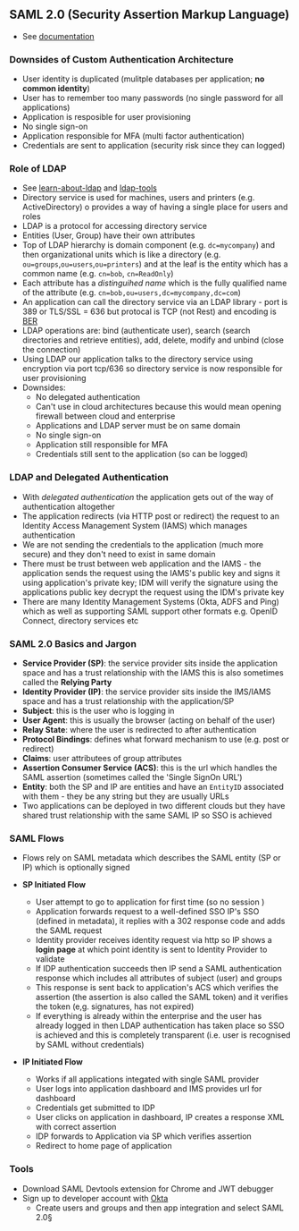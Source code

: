 ## SAML 2.0 (Security Assertion Markup Language)

- See [documentation](https://developer.okta.com/docs/concepts/saml/)

### Downsides of Custom Authentication Architecture

- User identity is duplicated (mulitple databases per application; **no common identity**)
- User has to remember too many passwords (no single password for all applications)
- Application is resposible for user provisioning
- No single sign-on
- Application responsible for MFA (multi factor authentication)
- Credentials are sent to application (security risk since they can logged)

### Role of LDAP
- See [learn-about-ldap](https://ldap.com/learn-about-ldap/) and [ldap-tools](https://ldap.com/ldap-tools/)
- Directory service is used for machines, users and printers (e.g. ActiveDirectory) o provides a way of having a single place for users and roles
- LDAP is a protocol for accessing directory service
- Entities (User, Group) have their own attributes
- Top of LDAP hierarchy is domain component (e.g. `dc=mycompany`) and then organizational units which is like a directory (e.g. `ou=groups`,`ou=users`,`ou=printers`) and at the leaf is the entity which has a common name (e.g. `cn=bob`, `cn=ReadOnly`)
- Each attribute has a *distinguihed name* which is the fully qualified name of the attribute (e.g. `cn=bob,ou=users,dc=mycompany,dc=com`)
- An application can call the directory service via an LDAP library - port is 389 or TLS/SSL = 636 but protocal is TCP (not Rest) and encoding is [BER](https://en.wikipedia.org/wiki/X.690#BER_encoding)
- LDAP operations are: bind (authenticate user), search (search directories and retrieve entities), add, delete, modify and unbind (close the connection)
- Using LDAP our application talks to the directory service using encryption via port tcp/636 so directory service is now responsible for user provisioning
- Downsides: 
  - No delegated authentication
  - Can't use in cloud architectures because this would mean opening firewall between cloud and enterprise
  - Applications and LDAP server must be on same domain
  - No single sign-on
  - Application still responsible for MFA
  - Credentials still sent to the application (so can be logged)

### LDAP and Delegated Authentication
- With *delegated authentication* the application gets out of the way of authentication altogether
- The application redirects (via HTTP post or redirect) the request to an Identity Access Management System (IAMS) which manages authentication
- We are not sending the credentials to the application (much more secure) and they don't need to exist in same domain
- There must be trust between web application and the IAMS - the application sends the request using the IAMS's public key and signs it using application's private key; IDM will verify the signature using the applications public key decrypt the request using the IDM's private key
- There are many Identity Management Systems (Okta, ADFS and Ping) which as well as supporting SAML support other formats e.g. OpenID Connect, directory services etc

### SAML 2.0 Basics and Jargon
- **Service Provider (SP)**: the service provider sits inside the application space and has a trust relationship with the IAMS this is also sometimes called the **Relying Party**
- **Identity Provider (IP)**: the service provider sits inside the IMS/IAMS space and has a trust relationship with the application/SP
- **Subject**: this is the user who is logging in
- **User Agent**: this is usually the browser (acting on behalf of the user)
- **Relay State**: where the user is redirected to after authentication
- **Protocol Bindings**: defines what forward mechanism to use (e.g. post or redirect)
- **Claims**: user attributees of group attributes
- **Assertion Consumer Service (ACS)**: this is the url which handles the SAML assertion  (sometimes called the 'Single SignOn URL')
- **Entity**: both the SP and IP are entities and have an `EntityID` associated with them - they be any string but they are usually URLs
- Two applications can be deployed in two different clouds but they have shared trust relationship with the same SAML IP so SSO is achieved

### SAML Flows
- Flows rely on SAML metadata which describes the SAML entity (SP or IP) which is optionally signed

- **SP Initiated Flow**
  - User attempt to go to application for first time (so no session ) 
  - Application forwards request to a well-defined SSO IP's SSO (defined in metadata), it replies with a 302 response code and adds the SAML request 
  - Identity provider receives identity request via http so IP shows a **login page** at which point identity is sent to Identity Provider to validate
  - If IDP authentication succeeds then IP send a SAML authentication response which includes all attributes of subject (user) and groups
  - This response is sent back to application's ACS which verifies the assertion (the assertion is also called the SAML token) and it verifies the token (e,g. signatures, has not expired)
  - If everything is already within the enterprise and the user has already logged in then LDAP authentication has taken place so SSO is achieved and this is completely transparent (i.e. user is recognised by SAML without credentials)

- **IP Initiated Flow**
  - Works if all applications integated with single SAML provider
  - User logs into application dashboard and IMS provides url for dashboard
  - Credentials get submitted to IDP 
  - User clicks on application in dashboard, IP creates a response XML with correct assertion
  - IDP forwards to Application via SP which verifies assertion
  - Redirect to home page of application

### Tools
- Download SAML Devtools extension for Chrome and JWT debugger
- Sign up to developer account with [Okta](https://developer.okta.com/signup/)
  - Create users and groups and then app integration and select SAML 2.0§
